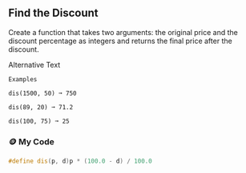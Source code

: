 ## Find the Discount

Create a function that takes two arguments: the original price and the discount percentage as integers and returns the final price after the discount.

Alternative Text
```
Examples

dis(1500, 50) ➞ 750

dis(89, 20) ➞ 71.2

dis(100, 75) ➞ 25
```
### 🪙  My Code
```c++
#define dis(p, d)p * (100.0 - d) / 100.0
```
